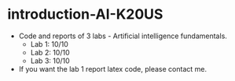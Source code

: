 # introduction-AI-K20US
- Code and reports of 3 labs - Artificial intelligence fundamentals.
  - Lab 1: 10/10
  - Lab 2: 10/10
  - Lab 3: 10/10
- If you want the lab 1 report latex code, please contact me.
